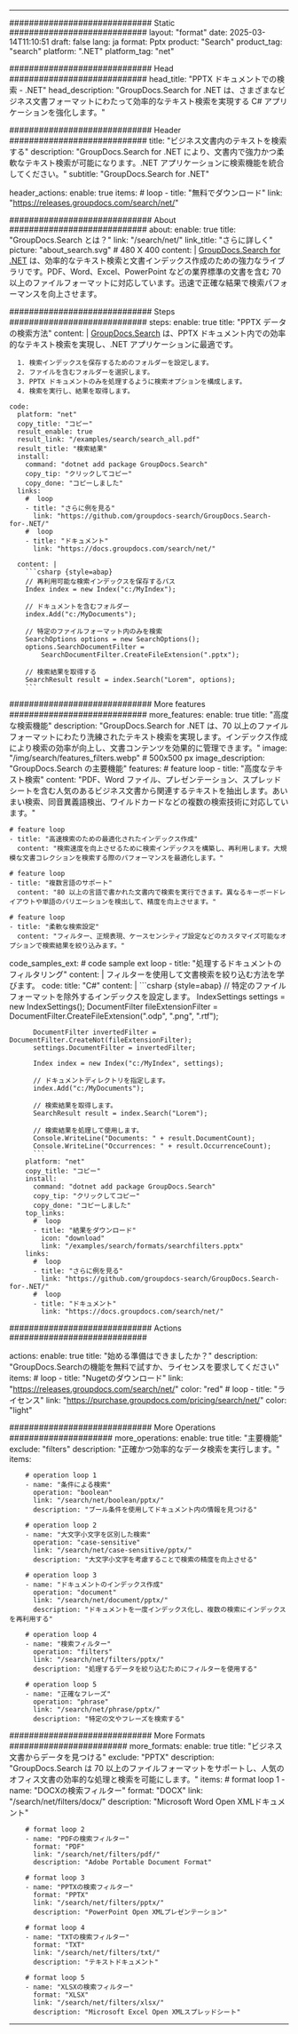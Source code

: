 
---
############################# Static ############################
layout: "format"
date:  2025-03-14T11:10:51
draft: false
lang: ja
format: Pptx
product: "Search"
product_tag: "search"
platform: ".NET"
platform_tag: "net"

############################# Head ############################
head_title: "PPTX ドキュメントでの検索 - .NET"
head_description: "GroupDocs.Search for .NET は、さまざまなビジネス文書フォーマットにわたって効率的なテキスト検索を実現する C# アプリケーションを強化します。"

############################# Header ############################
title: "ビジネス文書内のテキストを検索する" 
description: "GroupDocs.Search for .NET により、文書内で強力かつ柔軟なテキスト検索が可能になります。.NET アプリケーションに検索機能を統合してください。"
subtitle: "GroupDocs.Search for .NET" 

header_actions:
  enable: true
  items:
    #  loop
    - title: "無料でダウンロード"
      link: "https://releases.groupdocs.com/search/net/"
      
############################# About ############################
about:
    enable: true
    title: "GroupDocs.Search とは？"
    link: "/search/net/"
    link_title: "さらに詳しく"
    picture: "about_search.svg" # 480 X 400
    content: |
       [GroupDocs.Search for .NET](/search/net/) は、効率的なテキスト検索と文書インデックス作成のための強力なライブラリです。PDF、Word、Excel、PowerPoint などの業界標準の文書を含む 70 以上のファイルフォーマットに対応しています。迅速で正確な結果で検索パフォーマンスを向上させます。

############################# Steps ############################
steps:
    enable: true
    title: "PPTX データの検索方法"
    content: |
      [GroupDocs.Search](/search/net/) は、PPTX ドキュメント内での効率的なテキスト検索を実現し、.NET アプリケーションに最適です。
      
      1. 検索インデックスを保存するためのフォルダーを設定します。
      2. ファイルを含むフォルダーを選択します。
      3. PPTX ドキュメントのみを処理するように検索オプションを構成します。
      4. 検索を実行し、結果を取得します。
   
    code:
      platform: "net"
      copy_title: "コピー"
      result_enable: true
      result_link: "/examples/search/search_all.pdf"
      result_title: "検索結果"
      install:
        command: "dotnet add package GroupDocs.Search"
        copy_tip: "クリックしてコピー"
        copy_done: "コピーしました"
      links:
        #  loop
        - title: "さらに例を見る"
          link: "https://github.com/groupdocs-search/GroupDocs.Search-for-.NET/"
        #  loop
        - title: "ドキュメント"
          link: "https://docs.groupdocs.com/search/net/"
          
      content: |
        ```csharp {style=abap}
        // 再利用可能な検索インデックスを保存するパス
        Index index = new Index("c:/MyIndex");

        // ドキュメントを含むフォルダー
        index.Add("c:/MyDocuments");

        // 特定のファイルフォーマット内のみを検索
        SearchOptions options = new SearchOptions();
        options.SearchDocumentFilter = 
            SearchDocumentFilter.CreateFileExtension(".pptx");

        // 検索結果を取得する
        SearchResult result = index.Search("Lorem", options);
        ```            

############################# More features ############################
more_features:
  enable: true
  title: "高度な検索機能"
  description: "GroupDocs.Search for .NET は、70 以上のファイルフォーマットにわたり洗練されたテキスト検索を実現します。インデックス作成により検索の効率が向上し、文書コンテンツを効果的に管理できます。"
  image: "/img/search/features_filters.webp" # 500x500 px
  image_description: "GroupDocs.Search の主要機能"
  features:
    # feature loop
    - title: "高度なテキスト検索"
      content: "PDF、Word ファイル、プレゼンテーション、スプレッドシートを含む人気のあるビジネス文書から関連するテキストを抽出します。あいまい検索、同音異義語検出、ワイルドカードなどの複数の検索技術に対応しています。"

    # feature loop
    - title: "高速検索のための最適化されたインデックス作成"
      content: "検索速度を向上させるために検索インデックスを構築し、再利用します。大規模な文書コレクションを検索する際のパフォーマンスを最適化します。"

    # feature loop
    - title: "複数言語のサポート"
      content: "80 以上の言語で書かれた文書内で検索を実行できます。異なるキーボードレイアウトや単語のバリエーションを検出して、精度を向上させます。"

    # feature loop
    - title: "柔軟な検索設定"
      content: "フィルター、正規表現、ケースセンシティブ設定などのカスタマイズ可能なオプションで検索結果を絞り込みます。"
      
  code_samples_ext:
    # code sample ext loop
    - title: "処理するドキュメントのフィルタリング"
      content: |
        フィルターを使用して文書検索を絞り込む方法を学びます。
      code:
        title: "C#"
        content: |
          ```csharp {style=abap}
          // 特定のファイルフォーマットを除外するインデックスを設定します。
          IndexSettings settings = new IndexSettings();
          DocumentFilter fileExtensionFilter = 
            DocumentFilter.CreateFileExtension(".odp", ".png", ".rtf");

          DocumentFilter invertedFilter = DocumentFilter.CreateNot(fileExtensionFilter);
          settings.DocumentFilter = invertedFilter;

          Index index = new Index("c:/MyIndex", settings);
              
          // ドキュメントディレクトリを指定します。
          index.Add("c:/MyDocuments");

          // 検索結果を取得します。
          SearchResult result = index.Search("Lorem");
          
          // 検索結果を処理して使用します。
          Console.WriteLine("Documents: " + result.DocumentCount);
          Console.WriteLine("Occurrences: " + result.OccurrenceCount);
          ```
        platform: "net"
        copy_title: "コピー"
        install:
          command: "dotnet add package GroupDocs.Search"
          copy_tip: "クリックしてコピー"
          copy_done: "コピーしました"
        top_links:
          #  loop
          - title: "結果をダウンロード"
            icon: "download"
            link: "/examples/search/formats/searchfilters.pptx"
        links:
          #  loop
          - title: "さらに例を見る"
            link: "https://github.com/groupdocs-search/GroupDocs.Search-for-.NET/"
          #  loop
          - title: "ドキュメント"
            link: "https://docs.groupdocs.com/search/net/"
            

            


############################# Actions ############################

actions:
  enable: true
  title: "始める準備はできましたか？"
  description: "GroupDocs.Searchの機能を無料で試すか、ライセンスを要求してください"
  items:
    #  loop
    - title: "Nugetのダウンロード"
      link: "https://releases.groupdocs.com/search/net/"
      color: "red"
        #  loop
    - title: "ライセンス"
      link: "https://purchase.groupdocs.com/pricing/search/net/"
      color: "light"


############################# More Operations #####################
more_operations:
    enable: true
    title: "主要機能"
    exclude: "filters"
    description: "正確かつ効率的なデータ検索を実行します。"
    items: 
          
        # operation loop 1
        - name: "条件による検索"
          operation: "boolean"
          link: "/search/net/boolean/pptx/"
          description: "ブール条件を使用してドキュメント内の情報を見つける"

        # operation loop 2
        - name: "大文字小文字を区別した検索"
          operation: "case-sensitive"
          link: "/search/net/case-sensitive/pptx/"
          description: "大文字小文字を考慮することで検索の精度を向上させる"

        # operation loop 3
        - name: "ドキュメントのインデックス作成"
          operation: "document"
          link: "/search/net/document/pptx/"
          description: "ドキュメントを一度インデックス化し、複数の検索にインデックスを再利用する"

        # operation loop 4
        - name: "検索フィルター"
          operation: "filters"
          link: "/search/net/filters/pptx/"
          description: "処理するデータを絞り込むためにフィルターを使用する"

        # operation loop 5
        - name: "正確なフレーズ"
          operation: "phrase"
          link: "/search/net/phrase/pptx/"
          description: "特定の文やフレーズを検索する"
          
        
          
############################# More Formats ########################
more_formats:
    enable: true
    title: "ビジネス文書からデータを見つける"
    exclude: "PPTX"
    description: "GroupDocs.Search は 70 以上のファイルフォーマットをサポートし、人気のオフィス文書の効率的な処理と検索を可能にします。"
    items: 
        # format loop 1
        - name: "DOCXの検索フィルター"
          format: "DOCX"
          link: "/search/net/filters/docx/"
          description: "Microsoft Word Open XMLドキュメント"
          
        # format loop 2
        - name: "PDFの検索フィルター"
          format: "PDF"
          link: "/search/net/filters/pdf/"
          description: "Adobe Portable Document Format"
          
        # format loop 3
        - name: "PPTXの検索フィルター"
          format: "PPTX"
          link: "/search/net/filters/pptx/"
          description: "PowerPoint Open XMLプレゼンテーション"

        # format loop 4
        - name: "TXTの検索フィルター"
          format: "TXT"
          link: "/search/net/filters/txt/"
          description: "テキストドキュメント"
          
        # format loop 5
        - name: "XLSXの検索フィルター"
          format: "XLSX"
          link: "/search/net/filters/xlsx/"
          description: "Microsoft Excel Open XMLスプレッドシート"
  

---